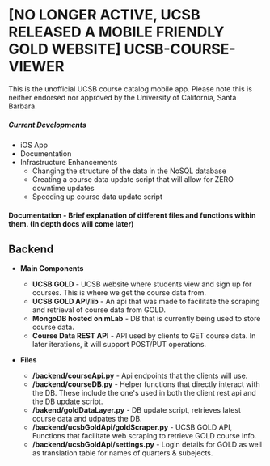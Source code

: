 # [NO LONGER ACTIVE, UCSB RELEASED A MOBILE FRIENDLY GOLD WEBSITE] UCSB-COURSE-VIEWER
This is the unofficial UCSB course catalog mobile app. Please note this is neither endorsed nor approved by the University of California, Santa Barbara. 

##### Current Developments 
* iOS App
* Documentation
* Infrastructure Enhancements 
  * Changing the structure of the data in the NoSQL database
  * Creating a course data update script that will allow for ZERO downtime updates
  * Speeding up course data update script 

#### Documentation - Brief explanation of different files and functions within them. (In depth docs will come later)
## Backend
  * **Main Components**
    * **UCSB GOLD** - UCSB website where students view and sign up for courses. This is where we get the course data from.
    * **UCSB GOLD API/lib** - An api that was made to facilitate the scraping and retrieval of course data from GOLD. 
    * **MongoDB hosted on mLab** - DB that is currently being used to store course data. 
    * **Course Data REST API** - API used by clients to GET course data. In later iterations, it will support POST/PUT operations. 

  * **Files**
    * **/backend/courseApi.py** - Api endpoints that the clients will use.
    * **/backend/courseDB.py** - Helper functions that directly interact with the DB. These include the one's used in both the client rest api and the DB update script.
    * **/bakend/goldDataLayer.py** - DB update script, retrieves latest course data and udpates the DB.
    * **/backend/ucsbGoldApi/goldScraper.py** - UCSB GOLD API, Functions that facilitate web scraping to retrieve GOLD course info.
    * **/backend/ucsbGoldApi/settings.py** - Login details for GOLD as well as translation table for names of quarters & subejects. 
